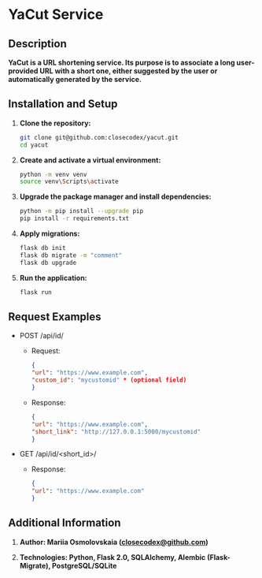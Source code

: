 # YaCut Service

## Description

**YaCut is a URL shortening service.
Its purpose is to associate a long user-provided URL with a short one, either suggested by the user or automatically generated by the service.**

## Installation and Setup

1. **Clone the repository:**
    
    ```bash
    git clone git@github.com:closecodex/yacut.git
    cd yacut
    ```

2. **Create and activate a virtual environment:**

    ```bash
    python -m venv venv
    source venv\Scripts\activate
    ```

3. **Upgrade the package manager and install dependencies:**
   
   ```bash
   python -m pip install --upgrade pip
   pip install -r requirements.txt
   ```

4. **Apply migrations:**
    
   ```bash
   flask db init
   flask db migrate -m "comment"
   flask db upgrade
   ```

5. **Run the application:**

    ```bash
    flask run
    ```

## Request Examples

- POST /api/id/

    * Request:
        ```json
        {
        "url": "https://www.example.com",
        "custom_id": "mycustomid" * (optional field)
        }
        ```
    * Response:
        ```json
        {
        "url": "https://www.example.com",
        "short_link": "http://127.0.0.1:5000/mycustomid"
        }
        ```

- GET /api/id/<short_id>/

    * Response:
        ```json
        {
        "url": "https://www.example.com"
        }
        ```

## Additional Information

1. **Author: Mariia Osmolovskaia (closecodex@github.com)**

2. **Technologies: Python, Flask 2.0, SQLAlchemy, Alembic (Flask-Migrate), PostgreSQL/SQLite**
